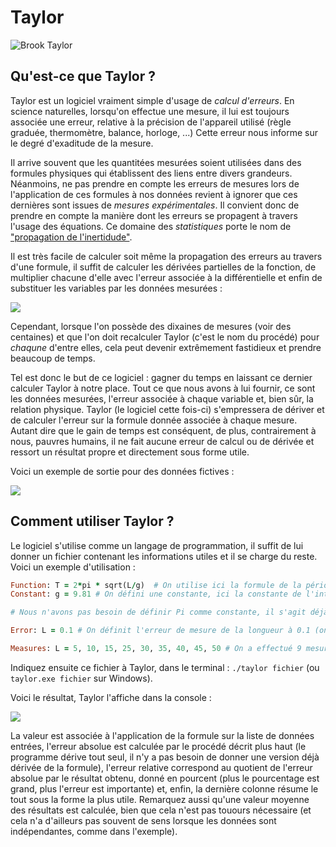 # Taylor

![Brook Taylor](https://alchetron.com/cdn/brook-taylor-0fb22d57-1736-41c4-b83e-77f827575c3-resize-750.jpg)

## Qu'est-ce que Taylor ?
Taylor est un logiciel vraiment simple d'usage de *calcul d'erreurs*. En science naturelles, lorsqu'on effectue une mesure, il lui est toujours associée une erreur, relative à la précision de l'appareil utilisé (règle graduée, thermomètre, balance, horloge, ...) Cette erreur nous informe sur le degré d'exaditude de la mesure.

Il arrive souvent que les quantitées mesurées soient utilisées dans des formules physiques qui établissent des liens entre divers grandeurs. Néanmoins, ne pas prendre en compte les erreurs de mesures lors de l'application de ces formules à nos données revient à ignorer que ces dernières sont issues de *mesures expérimentales*. Il convient donc de prendre en compte la manière dont les erreurs se propagent à travers l'usage des équations. Ce domaine des *statistiques* porte le nom de ["propagation de l'inertidude"](https://en.wikipedia.org/wiki/Propagation_of_uncertainty).

Il est très facile de calculer soit même la propagation des erreurs au travers d'une formule, il suffit de calculer les dérivées partielles de la fonction, de multiplier chacune d'elle avec l'erreur associée à la différentielle et enfin de substituer les variables par les données mesurées :

![](http://1plus1font3.com/Metrologie/Niveau4/Medias/propvar.jpg)

Cependant, lorsque l'on possède des dixaines de mesures (voir des centaines) et que l'on doit recalculer Taylor (c'est le nom du procédé) pour *chaqune* d'entre elles, cela peut devenir extrêmement fastidieux et prendre beaucoup de temps.

Tel est donc le but de ce logiciel : gagner du temps en laissant ce dernier calculer Taylor à notre place. Tout ce que nous avons à lui fournir, ce sont les données mesurées, l'erreur associée à chaque variable et, bien sûr, la relation physique. Taylor (le logiciel cette fois-ci) s'empressera de dériver et de calculer l'erreur sur la formule donnée associée à chaque mesure. Autant dire que le gain de temps est conséquent, de plus, contrairement à nous, pauvres humains, il ne fait aucune erreur de calcul ou de dérivée et ressort un résultat propre et directement sous forme utile.

Voici un exemple de sortie pour des données fictives :

![](https://media.discordapp.net/attachments/526499197529227296/909506261094133800/unknown.png)

## Comment utiliser Taylor ?
Le logiciel s'utilise comme un langage de programmation, il suffit de lui donner un fichier contenant les informations utiles et il se charge du reste. Voici un exemple d'utilisation :

```rb
Function: T = 2*pi * sqrt(L/g)  # On utilise ici la formule de la période d'un pendule simple
Constant: g = 9.81 # On défini une constante, ici la constante de l'intensité du champs gravitationnel à la surface de la Terre

# Nous n'avons pas besoin de définir Pi comme constante, il s'agit déjà d'une constante reconue par Taylor

Error: L = 0.1 # On définit l'erreur de mesure de la longueur à 0.1 (on ne précise pas les unités, c'est à l'utilisateur de savoir ce qu'il manipule)

Measures: L = 5, 10, 15, 25, 30, 35, 40, 45, 50 # On a effectué 9 mesures sur la longueur de la corde
```

Indiquez ensuite ce fichier à Taylor, dans le terminal : `./taylor fichier` (ou `taylor.exe fichier` sur Windows).

Voici le résultat, Taylor l'affiche dans la console :

![](https://i.ibb.co/cbNR0Zp/dfdf.png)

La valeur est associée à l'application de la formule sur la liste de données entrées, l'erreur absolue est calculée par le procédé décrit plus haut (le programme dérive tout seul, il n'y a pas besoin de donner une version déjà dérivée de la formule), l'erreur relative correspond au quotient de l'erreur absolue par le résultat obtenu, donné en pourcent (plus le pourcentage est grand, plus l'erreur est importante) et, enfin, la dernière colonne résume le tout sous la forme la plus utile. Remarquez aussi qu'une valeur moyenne des résultats est calculée, bien que cela n'est pas touours nécessaire (et cela n'a d'ailleurs pas souvent de sens lorsque les données sont indépendantes, comme dans l'exemple).
